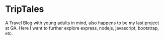 # TripTales
A Travel Blog with young adults in mind, also happens to be my last project at GA.
Here I want to further explore express, nodejs, javascript, bootstrap, etc.
